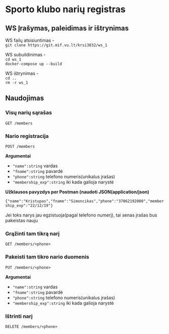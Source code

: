# Sporto klubo narių registras

## WS Įrašymas, paleidimas ir ištrynimas

WS failų atsisiuntimas - <br />
```git clone https://git.mif.vu.lt/krsi3832/ws_1```

WS subuildinimas -<br />
```cd ws_1```<br />
```docker-compose up --build```  

WS ištrynimas -<br />
```cd ..```<br />
```rm -r ws_1```

## Naudojimas


### Visų narių sąrašas

`GET /members`


### Nario registracija

`POST /members`

**Argumentai**

- `"name":string` vardas
- `"fname":string` pavardė
- `"phone":string` telefono numeris(unikalus įrašas)
- `"membership_exp":string` iki kada galioja narystė

**Užklausos pavyzdys per Postman (naudoti JSON(application/json)**

```{"name":"Kristupas","fname":"Simoncikas","phone":"37062192000","membership_exp":"22/12/19"}```

Jei toks narys jau egzistuoja(pagal telefono numerį), tai senas įrašas bus pakeistas nauju


### Grąžinti tam tikrą narį

`GET /members/<phone>`

### Pakeisti tam tikro nario duomenis

`PUT /members/<phone>`

**Argumentai**

- `"name":string` vardas
- `"fname":string` pavardė
- `"phone":string` telefono numeris(unikalus įrašas)
- `"membership_exp":string` iki kada galioja narystė


### Ištrinti narį

`DELETE /members/<phone>`

